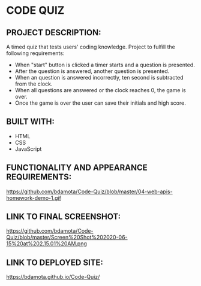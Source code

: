 # CODE QUIZ
## PROJECT DESCRIPTION:
A timed quiz that tests users' coding knowledge. Project to fulfill the following requirements:

* When "start" button is clicked a timer starts and a question is presented.
* After the question is answered, another question is presented. 
* When an question is answered incorrectly, ten second is subtracted from the clock.
* When all questions are answered or the clock reaches 0, the game is over. 
* Once the game is over the user can save their initials and high score. 

## BUILT WITH:
* HTML
* CSS
* JavaScript

## FUNCTIONALITY AND APPEARANCE REQUIREMENTS:
https://github.com/bdamota/Code-Quiz/blob/master/04-web-apis-homework-demo-1.gif

## LINK TO FINAL SCREENSHOT:
https://github.com/bdamota/Code-Quiz/blob/master/Screen%20Shot%202020-06-15%20at%202.15.01%20AM.png

## LINK TO DEPLOYED SITE:
https://bdamota.github.io/Code-Quiz/
